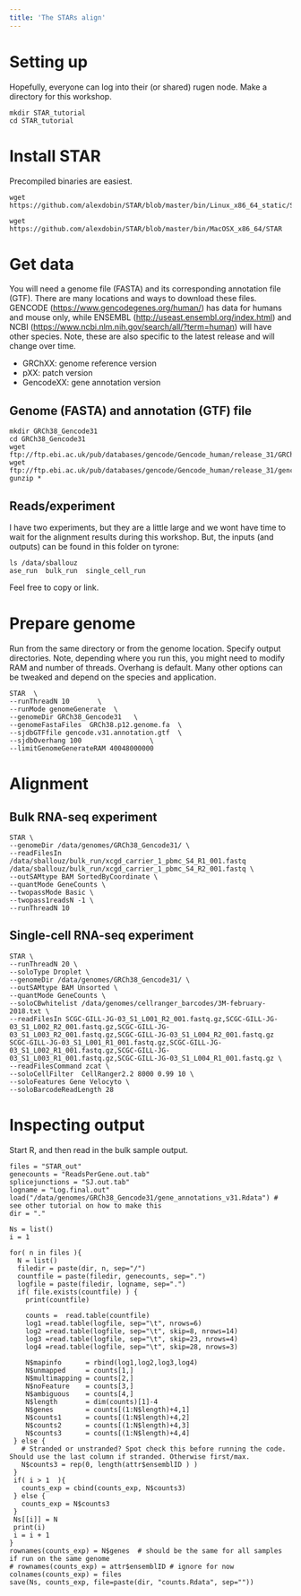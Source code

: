 ```yaml
---
title: 'The STARs align'
---
```

 
# Setting up 
Hopefully, everyone can log into their (or shared) rugen node. Make a directory for this workshop. 
```{}
mkdir STAR_tutorial
cd STAR_tutorial
```

# Install STAR 
Precompiled binaries are easiest. 
```{}
wget https://github.com/alexdobin/STAR/blob/master/bin/Linux_x86_64_static/STAR

wget https://github.com/alexdobin/STAR/blob/master/bin/MacOSX_x86_64/STAR
```

# Get data 
You will need a genome file (FASTA) and its corresponding annotation file (GTF). There are many locations and ways to download these files. GENCODE (https://www.gencodegenes.org/human/) has data for humans and mouse only, while ENSEMBL (http://useast.ensembl.org/index.html) and NCBI (https://www.ncbi.nlm.nih.gov/search/all/?term=human) will have other species. Note, these are also specific to the latest release and will change over time. 

- GRChXX: genome reference version
- pXX: patch version 
- GencodeXX: gene annotation version

## Genome (FASTA) and annotation (GTF) file 
```{}
mkdir GRCh38_Gencode31
cd GRCh38_Gencode31
wget ftp://ftp.ebi.ac.uk/pub/databases/gencode/Gencode_human/release_31/GRCh38.p12.genome.fa.gz
wget ftp://ftp.ebi.ac.uk/pub/databases/gencode/Gencode_human/release_31/gencode.v31.annotation.gtf.gz
gunzip * 
```

## Reads/experiment
I have two experiments, but they are a little large and we wont have time to wait for the alignment results during this workshop. 
But, the inputs (and outputs) can be found in this folder on tyrone:  
```{}
ls /data/sballouz
ase_run  bulk_run  single_cell_run
```
Feel free to copy or link. 

# Prepare genome 
Run from the same directory or from the genome location. 
Specify output directories. 
Note, depending where you run this, you might need to modify RAM and number of threads. 
Overhang is default. Many other options can be tweaked and depend on the species and application. 
```{}
STAR  \
--runThreadN 10       \
--runMode genomeGenerate  \
--genomeDir GRCh38_Gencode31   \
--genomeFastaFiles  GRCh38.p12.genome.fa  \
--sjdbGTFfile gencode.v31.annotation.gtf  \
--sjdbOverhang 100                 \
--limitGenomeGenerateRAM 40048000000
```

# Alignment 
## Bulk RNA-seq experiment
```{}
STAR \
--genomeDir /data/genomes/GRCh38_Gencode31/ \
--readFilesIn /data/sballouz/bulk_run/xcgd_carrier_1_pbmc_S4_R1_001.fastq  /data/sballouz/bulk_run/xcgd_carrier_1_pbmc_S4_R2_001.fastq \
--outSAMtype BAM SortedByCoordinate \
--quantMode GeneCounts \
--twopassMode Basic \
--twopass1readsN -1 \
--runThreadN 10
```

## Single-cell RNA-seq experiment 
```{}
STAR \
--runThreadN 20 \
--soloType Droplet \
--genomeDir /data/genomes/GRCh38_Gencode31/ \
--outSAMtype BAM Unsorted \
--quantMode GeneCounts \
--soloCBwhitelist /data/genomes/cellranger_barcodes/3M-february-2018.txt \
--readFilesIn SCGC-GILL-JG-03_S1_L001_R2_001.fastq.gz,SCGC-GILL-JG-03_S1_L002_R2_001.fastq.gz,SCGC-GILL-JG-03_S1_L003_R2_001.fastq.gz,SCGC-GILL-JG-03_S1_L004_R2_001.fastq.gz SCGC-GILL-JG-03_S1_L001_R1_001.fastq.gz,SCGC-GILL-JG-03_S1_L002_R1_001.fastq.gz,SCGC-GILL-JG-03_S1_L003_R1_001.fastq.gz,SCGC-GILL-JG-03_S1_L004_R1_001.fastq.gz \
--readFilesCommand zcat \
--soloCellFilter  CellRanger2.2 8000 0.99 10 \
--soloFeatures Gene Velocyto \
--soloBarcodeReadLength 28 
```

# Inspecting output 
Start R, and then read in the bulk sample output.  
```{r}
files = "STAR_out"
genecounts = "ReadsPerGene.out.tab"
splicejunctions = "SJ.out.tab"
logname = "Log.final.out"
load("/data/genomes/GRCh38_Gencode31/gene_annotations_v31.Rdata") # see other tutorial on how to make this
dir = "."

Ns = list()
i = 1

for( n in files ){
  N = list()
  filedir = paste(dir, n, sep="/")
  countfile = paste(filedir, genecounts, sep=".")
  logfile = paste(filedir, logname, sep=".")
  if( file.exists(countfile) ) {
    print(countfile)
    
    counts =  read.table(countfile)
    log1 =read.table(logfile, sep="\t", nrows=6)
    log2 =read.table(logfile, sep="\t", skip=8, nrows=14)
    log3 =read.table(logfile, sep="\t", skip=23, nrows=4)
    log4 =read.table(logfile, sep="\t", skip=28, nrows=3)

    N$mapinfo      = rbind(log1,log2,log3,log4)
    N$unmapped     = counts[1,]
    N$multimapping = counts[2,]
    N$noFeature    = counts[3,]
    N$ambiguous    = counts[4,]
    N$length       = dim(counts)[1]-4
    N$genes        = counts[(1:N$length)+4,1]
    N$counts1      = counts[(1:N$length)+4,2]
    N$counts2      = counts[(1:N$length)+4,3]
    N$counts3      = counts[(1:N$length)+4,4]
 } else {
   # Stranded or unstranded? Spot check this before running the code. Should use the last column if stranded. Otherwise first/max. 
   N$counts3 = rep(0, length(attr$ensemblID ) )
 }
 if( i > 1  ){
   counts_exp = cbind(counts_exp, N$counts3)
 } else {
   counts_exp = N$counts3
 }
 Ns[[i]] = N
 print(i)
 i = i + 1
}
rownames(counts_exp) = N$genes  # should be the same for all samples if run on the same genome 
# rownames(counts_exp) = attr$ensemblID # ignore for now
colnames(counts_exp) = files
save(Ns, counts_exp, file=paste(dir, "counts.Rdata", sep=""))
```




